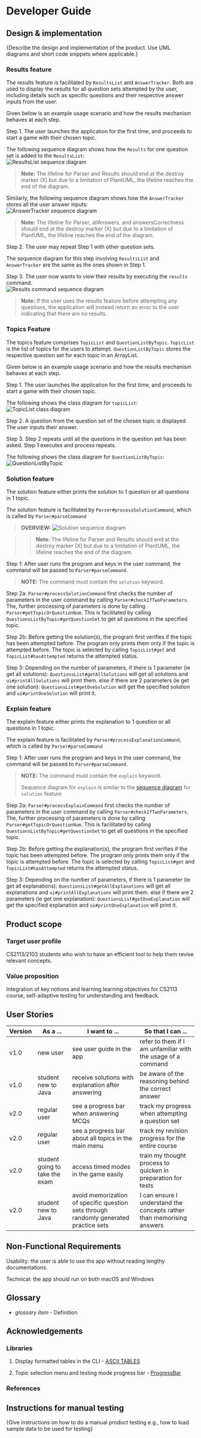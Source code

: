 # Developer Guide

## Design & implementation

{Describe the design and implementation of the product. Use UML diagrams and short code snippets where applicable.}

### Results feature

The results feature is facilitated by `ResultsList` and 
`AnswerTracker`. Both are used to display the results for
all question sets attempted by the user, including details
such as specific questions and their respective answer inputs
from the user.

Given below is an example usage scenario and how the results
mechanism behaves at each step.

Step 1. The user launches the application for the first time,
and proceeds to start a game with their chosen topic.

The following sequence diagram shows how the `Results` for
one question set is added to the `ResultsList`:  
![ResultsList sequence diagram](./team/img/Results.png)
> **Note:** The lifeline for Parser and Results should end
> at the destroy marker (X) but due to a limitation of PlantUML,
> the lifeline reaches the end of the diagram.

Similarly, the following sequence diagram shows how the
`AnswerTracker` stores all the user answer inputs:  
![AnswerTracker sequence diagram](./team/img/AnswerTracker.png)
> **Note:** The lifeline for Parser, allAnswers, and answersCorrectness
> should end
> at the destroy marker (X) but due to a limitation of PlantUML,
> the lifeline reaches the end of the diagram.

Step 2. The user may repeat Step 1 with other question sets.  

The sequence diagram for this step involving `ResultsList` 
and `AnswerTracker` are the same as the ones shown in Step 1.

Step 3. The user now wants to view their results by executing
the `results` command.  
![Results command sequence diagram](./team/img/ViewResults.png)

> **Note:** If the user uses the results feature before
> attempting any questions, the application will instead 
> return an error to the user indicating that there are no 
> results.


### Topics Feature

The topics feature comprises `TopicList` and `QuestionListByTopic`. 
`TopicList` is the list of topics for the users to attempt.
`QuestionListByTopic` stores the respective question set for each topic in an ArrayList. 

Given below is an example usage scenario and how the results
mechanism behaves at each step.

Step 1. The user launches the application for the first time,
and proceeds to start a game with their chosen topic.

The following shows the class diagram for `topicList`:
![TopicList class diagram](./team/img/TopicList_Topic_class_diagram.png)

Step 2. A question from the question set of the chosen topic is displayed.
        The user inputs their answer.

Step 3. Step 2 repeats until all the questions in the question set has been asked.
        Step 1 executes and process repeats.

The following shows the class diagram for `QuestionListByTopic`:
![QuestionListByTopic](./team/img/QuestionListByTopic_class_diagram.png)

### Solution feature

The solution feature either prints the solution to 1 question or all questions in 1 topic.

The solution feature is facilitated by `Parser#processSolutionCommand`, which is called by `Parser#parseCommand`

> **OVERVIEW:**
> ![Solution sequence diagram](./team/img/Solution.png)

> > **Note:** The lifeline for Parser and Results should end
> at the destroy marker (X) but due to a limitation of PlantUML,
> the lifeline reaches the end of the diagram.

Step 1: After user runs the program and keys in the user command, the command will be passed to 
`Parser#parseCommand`. 

> **NOTE:** The command must contain the `solution` keyword.

Step 2a: `Parser#processSolutionCommand` first checks the number of parameters in the user command 
by calling `Parser#checkIfTwoParameters`.
The, further processing of parameters is done by calling `Parser#getTopicOrQuestionNum`. 
This is facilitated by calling `QuestionsListByTopic#getQuestionSet` to get all questions in the specified topic.

Step 2b: Before getting the solution(s), the program first verifies if the topic has been attempted before.
The program only prints them only if the topic is attempted before.
The topic is selected by calling `TopicList#get` and `TopicList#hasAttempted` returns the attempted status.

Step 3:
Depending on the number of parameters,
if there is 1 parameter (ie get all solutions):
`QuestionsList#getAllSolutions` will get all solutions and `ui#printAllSolutions` will print them.
else if there are 2 parameters (ie get one solution):
`QuestionsList#getOneSolution` will get the specified solution and `ui#printOneSolution` will print it.

### Explain feature
The explain feature either prints the explanation to 1 question or all questions in 1 topic.

The explain feature is facilitated by `Parser#processExplanationCommand`, which is called by `Parser#parseCommand`

Step 1: After user runs the program and keys in the user command, the command will be passed to
`Parser#parseCommand`.

> **NOTE:** The command must contain the `explain` keyword.
> 
> Sequence diagram for `explain` is similar to the [sequence diagram](#solution-feature) for `solution` feature

Step 2a: `Parser#processExplainCommand` first checks the number of parameters in the user command
by calling `Parser#checkIfTwoParameters`.
The, further processing of parameters is done by calling `Parser#getTopicOrQuestionNum`.
This is facilitated by calling `QuestionsListByTopic#getQuestionSet` to get all questions in the specified topic.

Step 2b: Before getting the explanation(s), the program first verifies if the topic has been attempted before.
The program only prints them only if the topic is attempted before.
The topic is selected by calling `TopicList#get` and `TopicList#hasAttempted` returns the attempted status.

Step 3:
Depending on the number of parameters,
if there is 1 parameter (ie get all explanations):
`QuestionsList#getAllExplanations` will get all explanations and `ui#printAllExplanations` will print them.
else if there are 2 parameters (ie get one explanation):
`QuestionsList#getOneExplanation` will get the specified explanation and `ui#printOneExplanation` will print it.


## Product scope

### Target user profile

CS2113/2103 students who wish to have an efficient tool to help them revise relevant concepts.

### Value proposition

Integration of key notions and learning learning objectives for CS2113 course, self-adaptive testing for understanding and feedback.

## User Stories

| Version | As a ...                       | I want to ...                                        | So that I can ...                                                      |
|---------|--------------------------------|------------------------------------------------------|------------------------------------------------------------------------|
| v1.0    | new user                       | see user guide in the app                            | refer to them if I am unfamiliar with the usage of a command           |
| v1.0    | student new to Java            | receive solutions with explanation after answering   | be aware of the reasoning behind the correct answer                    | 
| v2.0    | regular user                   | see a progress bar when answering MCQs               | track my progress when attempting a question set                       |
| v2.0    | regular user                   | see a progress bar about all topics in the main menu | track my revision progress for the entire course                       |
| v2.0    | student going to take the exam | access timed modes in the game easily                | train my thought process to quicken in preparation for tests           |
| v2.0    | student new to Java            | avoid memorization of specific question sets through randomly generated practice sets  | I can ensure I understand the concepts rather than memorising answers  |

## Non-Functional Requirements

Usability: the user is able to use the app without reading lengthy documentations.

Technical: the app should run on both macOS and Windows

## Glossary

- _glossary item_ - Definition

## Acknowledgements

### Libraries

1. Display formatted tables in the CLI - [ASCII TABLES](https://bethecoder.com/applications/products/asciiTable.action)

2. Topic selection menu and testing mode progress bar - [ProgressBar](https://github.com/ctongfei/progressbar)

### References

## Instructions for manual testing

{Give instructions on how to do a manual product testing e.g., how to load sample data to be used for testing}
